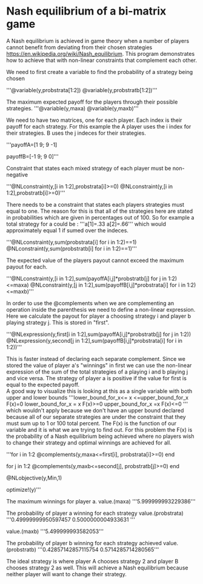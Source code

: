 # Nash equilibrium of a bi-matrix game

A Nash equilibrium is achieved in game theory when a number of players cannot benefit from deviating from their chosen strategies https://en.wikipedia.org/wiki/Nash_equilibrium.  This program demonstrates how to achieve that with non-linear constraints that complement each other.   

We need to first create a variable to find the probability of a strategy being chosen

'''@variable(y,probstrata[1:2])
   @variable(y,probstratb[1:2])'''

The maximum expected payoff for the players through their possible strategies.
'''@variable(y,maxa)
   @variable(y,maxb)'''

We need to have two matrices, one for each player.  Each index is their payoff for each strategy.  For this example the A player uses the i index for their strategies. 
B uses the j indeces for their strategies.

'''payoffA=[1 9;
            9 -1]
         
   payoffB=[-1 9;
             9 0]'''

Constraint that states each mixed strategy of each player must be non-negative

'''@NLconstraint(y,[i in 1:2],probstrata[i]>=0)
   @NLconstraint(y,[i in 1:2],probstratb[i]>=0)'''

There needs to be a constraint that states each players strategies must equal to one.  The reason for this
is that all of the strategies here are stated in probabilities which are given in
percentages out of 100.  So for example a total strategy for a could be :
              '''a[1]=.33
                 a[2]=.66'''
which would approximately equal 1 if sumed over the indeces.

'''@NLconstraint(y,sum(probstrata[i] for i in 1:2)==1)
   @NLconstraint(y,sum(probstratb[i] for i in 1:2)==1)'''

The expected value of the players payout cannot exceed the maximum payout for each.

'''@NLconstraint(y,[i in 1:2],sum(payoffA[i,j]*probstratb[j] for j in 1:2)<=maxa)
   @NLconstraint(y,[j in 1:2],sum(payoffB[i,j]*probstrata[i] for i in 1:2)<=maxb)'''

In order to use the @complements when we are complementing an operation inside
the parenthesis we need to define a non-linear expression.  Here we calculate the
payout for player a choosing strategy i and player b playing strategy j.  This is 
stored in "first".

'''@NLexpression(y,first[i in 1:2],sum(payoffA[i,j]*probstratb[j] for j in 1:2))
   @NLexpression(y,second[j in 1:2],sum(payoffB[i,j]*probstrata[i] for i in 1:2))'''

This is faster instead of declaring each separate complement.  Since we stored the 
value of player a's "winnings" in first we can use the non-linear expression of the sum
of the total strategies of a playing i and b playing j and vice versa.  The strategy
of player a is positive if the value for first is equal to the expected payoff.  
A good way to visualize this is looking at this as a single variable with both upper
and lower bounds
   '''lower_bound_for_x<= x <=upper_bound_for_x    F(x)=0
      lower_bound_for_x = x                        F(x)>=0
      upper_bound_for_x =x                         F(x)<=0 ''' which wouldn't apply because we 
 don't have an upper bound declared because all of our separate strategies are under the 
constraint that they must sum up to 1 or 100 total percent.  The F(x) is the function of 
our variable and it is what we are trying to find out.  For this problem the F(x) is the 
probability of a Nash equilibrium being achieved where no players wish to change their
strategy and optimal winnings are achieved for all.  

'''for i in 1:2
       @complements(y,maxa<=first[i],        probstrata[i]>=0)
       end

   for j in 1:2
       @complements(y,maxb<=second[j],       probstratb[j]>=0)
       end

   @NLobjective(y,Min,1)


   optimize!(y)'''

The maximum winnings for player a.
value.(maxa)
'''5.999999993229386'''

The probability of player a winning for each strategy
value.(probstrata)
 '''0.49999999950597457
    0.5000000004933631 '''

value.(maxb)
'''5.499999993582053'''

The probability of player b winning for each strategy
achieved
 value.(probstratb)
 '''0.42857142857115754
    0.5714285714280565''' 

The ideal strategy is where player A chooses strategy 2 and player B chooses strategy 2 as well.  This will
achieve a Nash equilibrium because neither player will want to change their strategy.  



